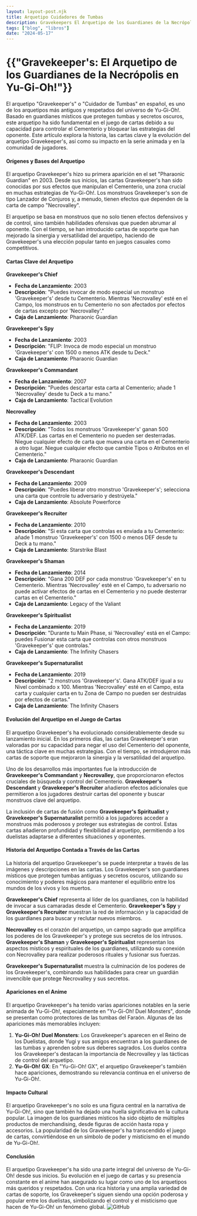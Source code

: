 ```yaml
---
layout: layout-post.njk
title: Arquetipo Cuidadores de Tumbas
description: Gravekeepers El Arquetipo de los Guardianes de la Necrópolis en Yu-Gi-Oh!
tags: ["blog", "libros"]
date: "2024-05-17"
---
```


# {{"Gravekeeper's: El Arquetipo de los Guardianes de la Necrópolis en Yu-Gi-Oh!"}}

El arquetipo "Gravekeeper's" o "Cuidador de Tumbas" en español, es uno de los arquetipos más antiguos y respetados del universo de Yu-Gi-Oh!. Basado en guardianes místicos que protegen tumbas y secretos oscuros, este arquetipo ha sido fundamental en el juego de cartas debido a su capacidad para controlar el Cementerio y bloquear las estrategias del oponente. Este artículo explora la historia, las cartas clave y la evolución del arquetipo Gravekeeper's, así como su impacto en la serie animada y en la comunidad de jugadores.

#### Orígenes y Bases del Arquetipo

El arquetipo Gravekeeper's hizo su primera aparición en el set "Pharaonic Guardian" en 2003. Desde sus inicios, las cartas Gravekeeper's han sido conocidas por sus efectos que manipulan el Cementerio, una zona crucial en muchas estrategias de Yu-Gi-Oh!. Los monstruos Gravekeeper's son de tipo Lanzador de Conjuros y, a menudo, tienen efectos que dependen de la carta de campo "Necrovalley".

El arquetipo se basa en monstruos que no solo tienen efectos defensivos y de control, sino también habilidades ofensivas que pueden abrumar al oponente. Con el tiempo, se han introducido cartas de soporte que han mejorado la sinergia y versatilidad del arquetipo, haciendo de Gravekeeper's una elección popular tanto en juegos casuales como competitivos.

#### Cartas Clave del Arquetipo

**Gravekeeper's Chief**
- **Fecha de Lanzamiento**: 2003
- **Descripción**: "Puedes invocar de modo especial un monstruo 'Gravekeeper's' desde tu Cementerio. Mientras 'Necrovalley' esté en el Campo, los monstruos en tu Cementerio no son afectados por efectos de cartas excepto por 'Necrovalley'."
- **Caja de Lanzamiento**: Pharaonic Guardian

**Gravekeeper's Spy**
- **Fecha de Lanzamiento**: 2003
- **Descripción**: "FLIP: Invoca de modo especial un monstruo 'Gravekeeper's' con 1500 o menos ATK desde tu Deck."
- **Caja de Lanzamiento**: Pharaonic Guardian

**Gravekeeper's Commandant**
- **Fecha de Lanzamiento**: 2007
- **Descripción**: "Puedes descartar esta carta al Cementerio; añade 1 'Necrovalley' desde tu Deck a tu mano."
- **Caja de Lanzamiento**: Tactical Evolution

**Necrovalley**
- **Fecha de Lanzamiento**: 2003
- **Descripción**: "Todos los monstruos 'Gravekeeper's' ganan 500 ATK/DEF. Las cartas en el Cementerio no pueden ser desterradas. Niegue cualquier efecto de carta que mueva una carta en el Cementerio a otro lugar. Niegue cualquier efecto que cambie Tipos o Atributos en el Cementerio."
- **Caja de Lanzamiento**: Pharaonic Guardian

**Gravekeeper's Descendant**
- **Fecha de Lanzamiento**: 2009
- **Descripción**: "Puedes liberar otro monstruo 'Gravekeeper's'; selecciona una carta que controle tu adversario y destrúyela."
- **Caja de Lanzamiento**: Absolute Powerforce

**Gravekeeper's Recruiter**
- **Fecha de Lanzamiento**: 2010
- **Descripción**: "Si esta carta que controlas es enviada a tu Cementerio: añade 1 monstruo 'Gravekeeper's' con 1500 o menos DEF desde tu Deck a tu mano."
- **Caja de Lanzamiento**: Starstrike Blast

**Gravekeeper's Shaman**
- **Fecha de Lanzamiento**: 2014
- **Descripción**: "Gana 200 DEF por cada monstruo 'Gravekeeper's' en tu Cementerio. Mientras 'Necrovalley' esté en el Campo, tu adversario no puede activar efectos de cartas en el Cementerio y no puede desterrar cartas en el Cementerio."
- **Caja de Lanzamiento**: Legacy of the Valiant

**Gravekeeper's Spiritualist**
- **Fecha de Lanzamiento**: 2019
- **Descripción**: "Durante tu Main Phase, si 'Necrovalley' está en el Campo: puedes Fusionar esta carta que controlas con otros monstruos 'Gravekeeper's' que controlas."
- **Caja de Lanzamiento**: The Infinity Chasers

**Gravekeeper's Supernaturalist**
- **Fecha de Lanzamiento**: 2019
- **Descripción**: "2 monstruos 'Gravekeeper's'. Gana ATK/DEF igual a su Nivel combinado x 100. Mientras 'Necrovalley' esté en el Campo, esta carta y cualquier carta en tu Zona de Campo no pueden ser destruidas por efectos de cartas."
- **Caja de Lanzamiento**: The Infinity Chasers

#### Evolución del Arquetipo en el Juego de Cartas

El arquetipo Gravekeeper's ha evolucionado considerablemente desde su lanzamiento inicial. En los primeros días, las cartas Gravekeeper's eran valoradas por su capacidad para negar el uso del Cementerio del oponente, una táctica clave en muchas estrategias. Con el tiempo, se introdujeron más cartas de soporte que mejoraron la sinergia y la versatilidad del arquetipo.

Uno de los desarrollos más importantes fue la introducción de **Gravekeeper's Commandant** y **Necrovalley**, que proporcionaron efectos cruciales de búsqueda y control del Cementerio. **Gravekeeper's Descendant** y **Gravekeeper's Recruiter** añadieron efectos adicionales que permitieron a los jugadores destruir cartas del oponente y buscar monstruos clave del arquetipo.

La inclusión de cartas de fusión como **Gravekeeper's Spiritualist** y **Gravekeeper's Supernaturalist** permitió a los jugadores acceder a monstruos más poderosos y proteger sus estrategias de control. Estas cartas añadieron profundidad y flexibilidad al arquetipo, permitiendo a los duelistas adaptarse a diferentes situaciones y oponentes.

#### Historia del Arquetipo Contada a Través de las Cartas

La historia del arquetipo Gravekeeper's se puede interpretar a través de las imágenes y descripciones en las cartas. Los Gravekeeper's son guardianes místicos que protegen tumbas antiguas y secretos oscuros, utilizando su conocimiento y poderes mágicos para mantener el equilibrio entre los mundos de los vivos y los muertos.

**Gravekeeper's Chief** representa al líder de los guardianes, con la habilidad de invocar a sus camaradas desde el Cementerio. **Gravekeeper's Spy** y **Gravekeeper's Recruiter** muestran la red de información y la capacidad de los guardianes para buscar y reclutar nuevos miembros.

**Necrovalley** es el corazón del arquetipo, un campo sagrado que amplifica los poderes de los Gravekeeper's y protege sus secretos de los intrusos. **Gravekeeper's Shaman** y **Gravekeeper's Spiritualist** representan los aspectos místicos y espirituales de los guardianes, utilizando su conexión con Necrovalley para realizar poderosos rituales y fusionar sus fuerzas.

**Gravekeeper's Supernaturalist** muestra la culminación de los poderes de los Gravekeeper's, combinando sus habilidades para crear un guardián invencible que protege Necrovalley y sus secretos.

#### Apariciones en el Anime

El arquetipo Gravekeeper's ha tenido varias apariciones notables en la serie animada de Yu-Gi-Oh!, especialmente en "Yu-Gi-Oh! Duel Monsters", donde se presentan como protectores de las tumbas del Faraón. Algunas de las apariciones más memorables incluyen:

1. **Yu-Gi-Oh! Duel Monsters**: Los Gravekeeper's aparecen en el Reino de los Duelistas, donde Yugi y sus amigos encuentran a los guardianes de las tumbas y aprenden sobre sus deberes sagrados. Los duelos contra los Gravekeeper's destacan la importancia de Necrovalley y las tácticas de control del arquetipo.
2. **Yu-Gi-Oh! GX**: En "Yu-Gi-Oh! GX", el arquetipo Gravekeeper's también hace apariciones, demostrando su relevancia continua en el universo de Yu-Gi-Oh!.

#### Impacto Cultural

El arquetipo Gravekeeper's no solo es una figura central en la narrativa de Yu-Gi-Oh!, sino que también ha dejado una huella significativa en la cultura popular. La imagen de los guardianes místicos ha sido objeto de múltiples productos de merchandising, desde figuras de acción hasta ropa y accesorios. La popularidad de los Gravekeeper's ha transcendido el juego de cartas, convirtiéndose en un símbolo de poder y misticismo en el mundo de Yu-Gi-Oh!.

#### Conclusión

El arquetipo Gravekeeper's ha sido una parte integral del universo de Yu-Gi-Oh! desde sus inicios. Su evolución en el juego de cartas y su presencia constante en el anime han asegurado su lugar como uno de los arquetipos más queridos y respetados. Con una rica historia y una amplia variedad de cartas de soporte, los Gravekeeper's siguen siendo una opción poderosa y popular entre los duelistas, simbolizando el control y el misticismo que hacen de Yu-Gi-Oh! un fenómeno global.
![GitHub](/img/yugioh_logo.png)
